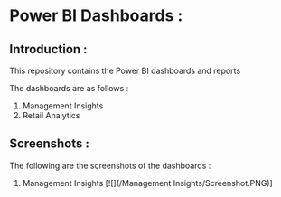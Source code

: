 # Power BI Dashboards :

## Introduction : 
This repository contains the Power BI dashboards and reports 

The dashboards are as follows : 
    
1. Management Insights 
2. Retail Analytics 

## Screenshots : 
The following are the screenshots of the dashboards : 
    
1. Management Insights 
[![](/Management Insights/Screenshot.PNG)]

